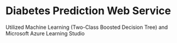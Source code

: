 # Diabetes Prediction Web Service

Utilized Machine Learning (Two-Class Boosted Decision Tree) and Microsoft Azure Learning Studio
